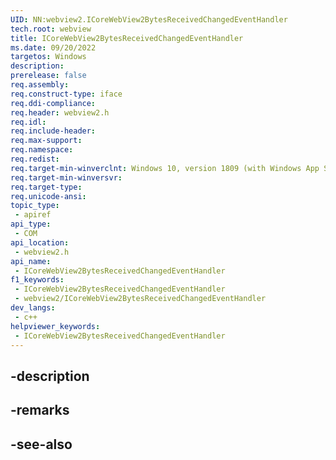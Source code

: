 ```yaml
---
UID: NN:webview2.ICoreWebView2BytesReceivedChangedEventHandler
tech.root: webview
title: ICoreWebView2BytesReceivedChangedEventHandler
ms.date: 09/20/2022
targetos: Windows
description: 
prerelease: false
req.assembly: 
req.construct-type: iface
req.ddi-compliance: 
req.header: webview2.h
req.idl: 
req.include-header: 
req.max-support: 
req.namespace: 
req.redist: 
req.target-min-winverclnt: Windows 10, version 1809 (with Windows App SDK 1.1 or later)
req.target-min-winversvr: 
req.target-type: 
req.unicode-ansi: 
topic_type:
 - apiref
api_type:
 - COM
api_location:
 - webview2.h
api_name:
 - ICoreWebView2BytesReceivedChangedEventHandler
f1_keywords:
 - ICoreWebView2BytesReceivedChangedEventHandler
 - webview2/ICoreWebView2BytesReceivedChangedEventHandler
dev_langs:
 - c++
helpviewer_keywords:
 - ICoreWebView2BytesReceivedChangedEventHandler
---
```


## -description

## -remarks

## -see-also

